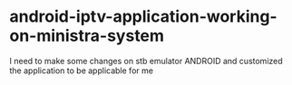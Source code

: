 # android-iptv-application-working-on-ministra-system
I need to make some changes on stb emulator ANDROID and customized the application to be applicable for me
